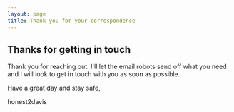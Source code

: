 ```yaml
---
layout: page
title: Thank you for your correspondence
---
```

## Thanks for getting in touch
Thank you for reaching out. I'll let the email robots send off what you need and I will look to get in touch with you as soon as possible.

Have a great day and stay safe,

honest2davis